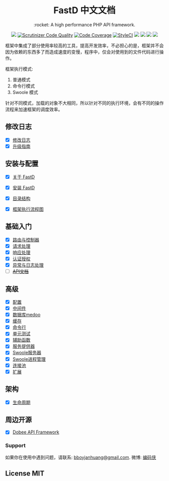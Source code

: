 <h1 align="center">FastD 中文文档</h1>

<p align="center">:rocket: A high performance PHP API framework.</p>

<p align="center">
<a href="https://travis-ci.org/JanHuang/fastD"><img src="https://travis-ci.org/JanHuang/fastD.svg?branch=master" /></a>
<a href="https://scrutinizer-ci.com/g/JanHuang/fastD/?branch=master"><img src="https://scrutinizer-ci.com/g/JanHuang/fastD/badges/quality-score.png?b=master" title="Scrutinizer Code Quality"></a>
<a href="https://scrutinizer-ci.com/g/JanHuang/fastD/?branch=master"><img src="https://scrutinizer-ci.com/g/JanHuang/fastD/badges/coverage.png?b=master" alt="Code Coverage"></a>
<a href="https://styleci.io/repos/35930132"><img src="https://styleci.io/repos/35930132/shield?branch=3.1" alt="StyleCI"></a>
<a href="https://fastdlabs.com/"><img src="https://poser.pugx.org/fastd/fastd/v/stable" /></a>
<a href="http://www.php.net/"><img src="https://img.shields.io/badge/php-%3E%3D5.6-8892BF.svg" /></a>
<a href="http://www.swoole.com/"><img src="https://img.shields.io/badge/swoole-%3E%3D1.9.6-8892BF.svg" /></a>
<a href="https://fastdlabs.com/"><img src="https://poser.pugx.org/fastd/fastd/license" /></a>
</p>

框架中集成了部分使用率较高的工具，提高开发效率，不必担心的是，框架并不会因为依赖的东西多了而造成速度的变慢，程序中，仅会对使用到的文件代码进行操作。

框架执行模式: 

1. 普通模式
2. 命令行模式
3. Swoole 模式

针对不同模式，加载的对象不大相同，所以针对不同的执行环境，会有不同的操作流程来加速框架的调度效率。

修改日志
--------

- [x] [修改日志](change-log.md)
- [x] [升级指南](upgrade.md)

安装与配置
--------

- [x] [关于 FastD](1-1-about-fastd.md)
- [x] [安装 FastD](1-2-installing.md)
- [x] [目录结构](1-3-directory-structure.md)
- [x] [框架执行流程图](1-4-flow.md)


基础入门
-------

- [x] [路由与控制器](2-1-routing-and-controllers.md)
- [x] [请求处理](2-2-request-handling.md)
- [x] [响应处理](2-3-response-handling.md)
- [x] [认证授权](2-4-authorization.md)
- [x] [异常与日志处理](2-5-exception-logger-handling.md)
- [ ] ~~[API文档](2-6-docuemnt.md)~~

高级
-------

- [x] [配置](3-1-configuration.md)
- [x] [中间件](3-2-middleware.md)
- [x] [数据库medoo](3-3-database.md)
- [x] [缓存](3-4-cache.md)
- [x] [命令行](3-5-console.md)
- [x] [单元测试](3-6-testcase.md)
- [x] [辅助函数](3-7-helpers.md)
- [x] [服务提供器](3-8-service-provider.md)
- [x] [Swoole服务器](3-9-swoole-server.md)
- [x] [Swoole进程管理](3-10-swoole-processor.md)
- [x] [连接池](3-11-connection-pool.md)
- [x] [扩展](3-12-extend.md)

架构
---------

- [x] [生命周期](4-1-lifecycle.md)

周边开源
--------

- [x] [Dobee API Framework](https://github.com/JanHuang/dobee)

### Support

如果你在使用中遇到问题，请联系: [bboyjanhuang@gmail.com](mailto:bboyjanhuang@gmail.com). 微博: [编码侠](http://weibo.com/ecbboyjan)

## License MIT